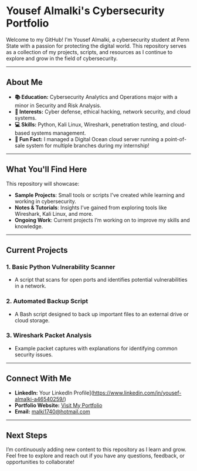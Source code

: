 # **Yousef Almalki's Cybersecurity Portfolio**

Welcome to my GitHub! I'm Yousef Almalki, a cybersecurity student at Penn State with a passion for protecting the digital world. This repository serves as a collection of my projects, scripts, and resources as I continue to explore and grow in the field of cybersecurity.

---

## **About Me**
- **📚 Education:** Cybersecurity Analytics and Operations major with a minor in Security and Risk Analysis.
- **🌟 Interests:** Cyber defense, ethical hacking, network security, and cloud systems.
- **💻 Skills:** Python, Kali Linux, Wireshark, penetration testing, and cloud-based systems management.
- **🔎 Fun Fact:** I managed a Digital Ocean cloud server running a point-of-sale system for multiple branches during my internship!

---

## **What You'll Find Here**
This repository will showcase:
- **Sample Projects**: Small tools or scripts I’ve created while learning and working in cybersecurity.
- **Notes & Tutorials**: Insights I’ve gained from exploring tools like Wireshark, Kali Linux, and more.
- **Ongoing Work**: Current projects I’m working on to improve my skills and knowledge.

---

## **Current Projects**
### **1. Basic Python Vulnerability Scanner**
- A script that scans for open ports and identifies potential vulnerabilities in a network.

### **2. Automated Backup Script**
- A Bash script designed to back up important files to an external drive or cloud storage.

### **3. Wireshark Packet Analysis**
- Example packet captures with explanations for identifying common security issues.

---

## **Connect With Me**
- **LinkedIn:** Your LinkedIn Profile](https://www.linkedin.com/in/yousef-almalki-a46540259/)  
- **Portfolio Website:** [Visit My Portfolio](https://sites.psu.edu/yousefsportfolio)  
- **Email:** [malki1740@hotmail.com](mailto:malki1740@hotmail.com)


---

## **Next Steps**
I’m continuously adding new content to this repository as I learn and grow. Feel free to explore and reach out if you have any questions, feedback, or opportunities to collaborate!
